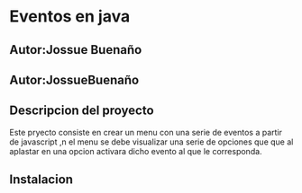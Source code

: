 # Eventos en java
## Autor:Jossue Buenaño


## Autor:JossueBuenaño  



## Descripcion del proyecto 

Este pryecto consiste en crear un menu con una serie de eventos a partir de javascript ,n el menu se debe visualizar una serie de opciones que que al aplastar en una opcion activara dicho evento al que le corresponda.

## Instalacion 



